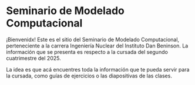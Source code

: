# Seminario de Modelado Computacional

¡Bienvenidx! Este es el sitio del Seminario de Modelado Computacional, perteneciente a la carrera Ingeniería Nuclear del Instituto Dan Beninson.
La información que se presenta es respecto a la cursada del segundo cuatrimestre del 2025. 

La idea es que acá encuentres toda la información que te pueda servir para la cursada, como guías de ejercicios o las diapositivas de las clases.

